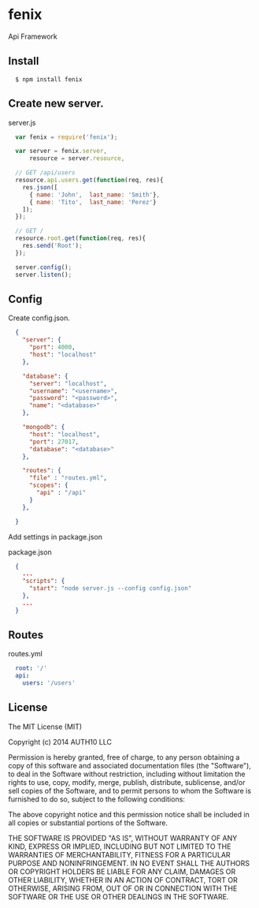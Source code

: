 fenix
=====

Api Framework

## Install

~~~
  $ npm install fenix
~~~

## Create new server.

server.js
~~~javascript
  var fenix = require('fenix');

  var server = fenix.server,
      resource = server.resource,

  // GET /api/users
  resource.api.users.get(function(req, res){
    res.json([
      { name: 'John',  last_name: 'Smith'},
      { name: 'Tito',  last_name: 'Perez'}
    ]);
  });

  // GET /
  resource.root.get(function(req, res){
    res.send('Root');
  });

  server.config();
  server.listen();
~~~

## Config

Create config.json.
~~~json
  {
    "server": {
      "port": 4000,
      "host": "localhost"
    },

    "database": {
      "server": "localhost",
      "username": "<username>",
      "password": "<password>",
      "name": "<database>"
    },

    "mongodb": {
      "host": "localhost",
      "port": 27017,
      "database": "<database>"
    },

    "routes": {
      "file" : "routes.yml",
      "scopes": {
        "api" : "/api"
      }
    },

  }
~~~

Add settings in package.json

package.json
~~~json
  {
    ...
    "scripts": {
      "start": "node server.js --config config.json"
    },
    ...
  }
~~~

## Routes

routes.yml
~~~yaml
  root: '/'
  api:
    users: '/users'
~~~

## License

The MIT License (MIT)

Copyright (c) 2014 AUTH10 LLC

Permission is hereby granted, free of charge, to any person obtaining a copy
of this software and associated documentation files (the "Software"), to deal
in the Software without restriction, including without limitation the rights
to use, copy, modify, merge, publish, distribute, sublicense, and/or sell
copies of the Software, and to permit persons to whom the Software is
furnished to do so, subject to the following conditions:

The above copyright notice and this permission notice shall be included in
all copies or substantial portions of the Software.

THE SOFTWARE IS PROVIDED "AS IS", WITHOUT WARRANTY OF ANY KIND, EXPRESS OR
IMPLIED, INCLUDING BUT NOT LIMITED TO THE WARRANTIES OF MERCHANTABILITY,
FITNESS FOR A PARTICULAR PURPOSE AND NONINFRINGEMENT. IN NO EVENT SHALL THE
AUTHORS OR COPYRIGHT HOLDERS BE LIABLE FOR ANY CLAIM, DAMAGES OR OTHER
LIABILITY, WHETHER IN AN ACTION OF CONTRACT, TORT OR OTHERWISE, ARISING FROM,
OUT OF OR IN CONNECTION WITH THE SOFTWARE OR THE USE OR OTHER DEALINGS IN
THE SOFTWARE.
